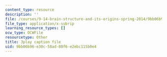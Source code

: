 ```yaml
---
content_type: resource
description: ''
file: /courses/9-14-brain-structure-and-its-origins-spring-2014/9bb06b96e30c58ad80f6e2ebc115b0e4_555112.vtt
file_type: application/x-subrip
learning_resource_types: []
ocw_type: OCWFile
resourcetype: Other
title: 3play caption file
uid: 9bb06b96-e30c-58ad-80f6-e2ebc115b0e4
---
```

